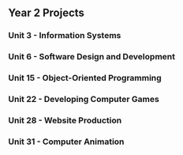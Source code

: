 ## Year 2 Projects

### Unit 3 - Information Systems

### Unit 6 - Software Design and Development

### Unit 15 - Object-Oriented Programming

### Unit 22 - Developing Computer Games

### Unit 28 - Website Production

### Unit 31 - Computer Animation
